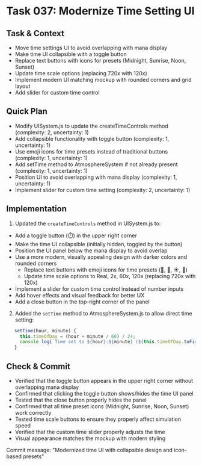 # Task 037: Modernize Time Setting UI

## Task & Context
- Move time settings UI to avoid overlapping with mana display
- Make time UI collapsible with a toggle button
- Replace text buttons with icons for presets (Midnight, Sunrise, Noon, Sunset)
- Update time scale options (replacing 720x with 120x)
- Implement modern UI matching mockup with rounded corners and grid layout
- Add slider for custom time control

## Quick Plan
- Modify UISystem.js to update the createTimeControls method (complexity: 2, uncertainty: 1)
- Add collapsible functionality with toggle button (complexity: 1, uncertainty: 1)
- Use emoji icons for time presets instead of traditional buttons (complexity: 1, uncertainty: 1)
- Add setTime method to AtmosphereSystem if not already present (complexity: 1, uncertainty: 1)
- Position UI to avoid overlapping with mana display (complexity: 1, uncertainty: 1)
- Implement slider for custom time setting (complexity: 2, uncertainty: 1)

## Implementation
1. Updated the `createTimeControls` method in UISystem.js to:
- Add a toggle button (⏱️) in the upper right corner
- Make the time UI collapsible (initially hidden, toggled by the button)
- Position the UI panel below the mana display to avoid overlap
- Use a more modern, visually appealing design with darker colors and rounded corners
   - Replace text buttons with emoji icons for time presets (🌙, 🌅, ☀️, 🌇)
   - Update time scale options to Real, 2x, 60x, 120x (replacing 720x with 120x)
- Implement a slider for custom time control instead of number inputs
- Add hover effects and visual feedback for better UX
- Add a close button in the top-right corner of the panel

2. Added the `setTime` method to AtmosphereSystem.js to allow direct time setting:
```javascript
   setTime(hour, minute) {
     this.timeOfDay = (hour + minute / 60) / 24;
     console.log(`Time set to ${hour}:${minute} (${this.timeOfDay.toFixed(4)})`); 
   }
   ```

## Check & Commit
- Verified that the toggle button appears in the upper right corner without overlapping mana display
- Confirmed that clicking the toggle button shows/hides the time UI panel
- Tested that the close button properly hides the panel
- Confirmed that all time preset icons (Midnight, Sunrise, Noon, Sunset) work correctly
- Tested time scale buttons to ensure they properly affect simulation speed
- Verified that the custom time slider properly adjusts the time
- Visual appearance matches the mockup with modern styling

Commit message: "Modernized time UI with collapsible design and icon-based presets"
